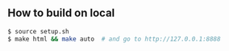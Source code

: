 How to build on local
---------------------

```sh
$ source setup.sh
$ make html && make auto  # and go to http://127.0.0.1:8888
```
